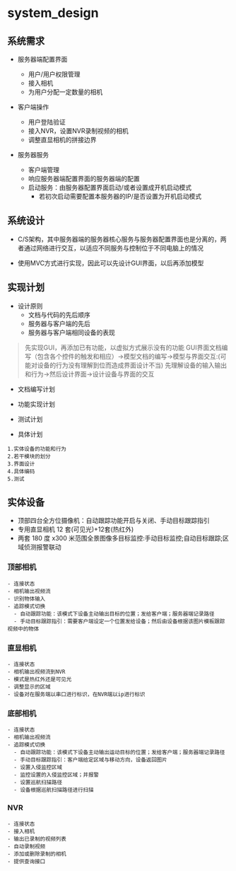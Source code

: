 # system_design
## 系统需求
- 服务器端配置界面
  - 用户/用户权限管理
  - 接入相机
  - 为用户分配一定数量的相机

- 客户端操作
  - 用户登陆验证
  - 接入NVR，设置NVR录制视频的相机
  - 调整直显相机的拼接边界
- 服务器服务
  - 客户端管理
  - 响应服务器端配置界面的服务器端的配置
  - 启动服务：由服务器配置界面启动/或者设置成开机启动模式
    - 若初次启动需要配置本服务器的IP/是否设置为开机启动模式





## 系统设计
- C/S架构，其中服务器端的服务器核心服务与服务器配置界面也是分离的，两者通过网络进行交互，以适应不同服务与控制位于不同电脑上的情况

- 使用MVC方式进行实现，因此可以先设计GUI界面，以后再添加模型

## 实现计划

- 设计原则
  - 文档与代码的先后顺序
  - 服务器与客户端的先后
  - 服务器与客户端相同设备的表现


> 先实现GUI，再添加已有功能，以虚拟方式展示没有的功能
> GUI界面文档编写（包含各个控件的触发和相应）->模型文档的编写->模型与界面交互:(可能对设备的行为没有理解到位而造成界面设计不当)
>先理解设备的输入输出和行为->然后设计界面->设计设备与界面的交互

- 文档编写计划
- 功能实现计划
- 测试计划

- 具体计划

```shell
1.实体设备的功能和行为
2.若干模块的划分
3.界面设计
4.具体编码
5.测试
```

## 实体设备
- 顶部四台全方位摄像机：自动跟踪功能开启与关闭、手动目标跟踪指引
- 专用直显相机 12 套(可见光)+12套(热红外)
- 两套 180 度 x300 米范围全景图像多目标监控:手动目标监控;自动目标跟踪;区域侦测报警联动

### 顶部相机

```
- 连接状态
- 相机输出视频流
- 识别物体输入
- 追踪模式切换
  - 自动跟踪功能：该模式下设备主动输出目标的位置；发给客户端；服务器端记录路径
  - 手动目标跟踪指引：需要客户端设定一个位置发给设备；然后由设备根据该图片模板跟踪视频中的物体
```

### 直显相机
```
- 连接状态
- 相机输出视频流到NVR
- 模式是热红外还是可见光
- 调整显示的区域
- 设备对在服务端以串口进行标识，在NVR端以ip进行标识
```

### 底部相机
```
- 连接状态
- 相机输出视频流
- 追踪模式切换
  - 自动跟踪功能：该模式下设备主动输出运动目标的位置；发给客户端；服务器端记录路径
  - 手动目标跟踪指引：客户端给定区域与移动方向，设备返回图片
  - 设置入侵监控区域
  - 监控设置的入侵监控区域；并报警
  - 设置巡航扫描路径
  - 设备根据巡航扫描路径进行扫描
```

### NVR
```
- 连接状态
- 接入相机
- 输出已录制的视频列表
- 自动录制视频
- 添加或删除录制的相机
- 提供查询接口
```

